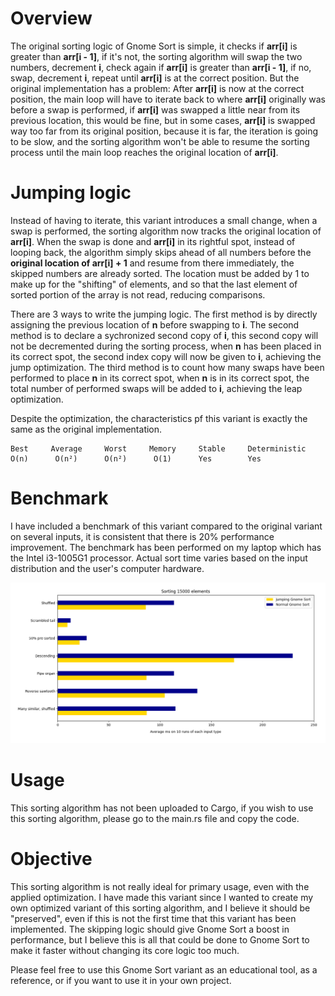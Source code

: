 # Overview
The original sorting logic of Gnome Sort is simple, it checks if **arr[i]** is greater than **arr[i - 1]**, if it's not, the sorting algorithm will swap the two numbers, decrement **i**, check again if **arr[i]** is greater than **arr[i - 1]**, if no, swap, decrement **i**, repeat until **arr[i]** is at the correct position. But the original implementation has a problem: After **arr[i]** is now at the correct position, the main loop will have to iterate back to where **arr[i]** originally was before a swap is performed, if **arr[i]** was swapped a little near from its previous location, this would be fine, but in some cases, **arr[i]** is swapped way too far from its original position, because it is far, the iteration is going to be slow, and the sorting algorithm won't be able to resume the sorting process until the main loop reaches the original location of **arr[i]**.

# Jumping logic
Instead of having to iterate, this variant introduces a small change, when a swap is performed, the sorting algorithm now tracks the original location of **arr[i]**. When the swap is done and **arr[i]** in its rightful spot, instead of looping back, the algorithm simply skips ahead of all numbers before the **original location of arr[i] + 1** and resume from there immediately, the skipped numbers are already sorted. The location must be added by 1 to make up for the "shifting" of elements, and so that the last element of sorted portion of the array is not read, reducing comparisons.

There are 3 ways to write the jumping logic. The first method is by directly assigning the previous location of **n** before swapping to **i**. The second method is to declare a sychronized second copy of **i**, this second copy will not be decremented during the sorting process, when **n** has been placed in its correct spot, the second index copy will now be given to **i**, achieving the jump optimization. The third method is to count how many swaps have been performed to place **n** in its correct spot, when **n** is in its correct spot, the total number of performed swaps will be added to **i**, achieving the leap optimization.

Despite the optimization, the characteristics pf this variant is exactly the same as the original implementation.

```
Best     Average     Worst     Memory     Stable     Deterministic
O(n)      O(n²)      O(n²)      O(1)      Yes        Yes
```
# Benchmark
I have included a benchmark of this variant compared to the original variant on several inputs, it is consistent that there is 20% performance improvement. The benchmark has been performed on my laptop which has the Intel i3-1005G1 processor. Actual sort time varies based on the input distribution and the user's computer hardware.

![alt text](https://github.com/Unbreakable-Syntax/jumping_gnome_sort/blob/main/bars1.png?raw=true)

# Usage
This sorting algorithm has not been uploaded to Cargo, if you wish to use this sorting algorithm, please go to the main.rs file and copy the code.

# Objective
This sorting algorithm is not really ideal for primary usage, even with the applied optimization. I have made this variant since I wanted to create my own optimized variant of this sorting algorithm, and I believe it should be "preserved", even if this is not the first time that this variant has been implemented. The skipping logic should give Gnome Sort a boost in performance, but I believe this is all that could be done to Gnome Sort to make it faster without changing its core logic too much.

Please feel free to use this Gnome Sort variant as an educational tool, as a reference, or if you want to use it in your own project.
